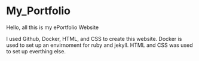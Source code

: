 # My_Portfolio
Hello, all this is my ePortfolio Website

I used Github, Docker, HTML, and CSS to create this website.
Docker is used to set up an envirnoment for ruby and jekyll.
HTML and CSS was used to set up everthing else. 
